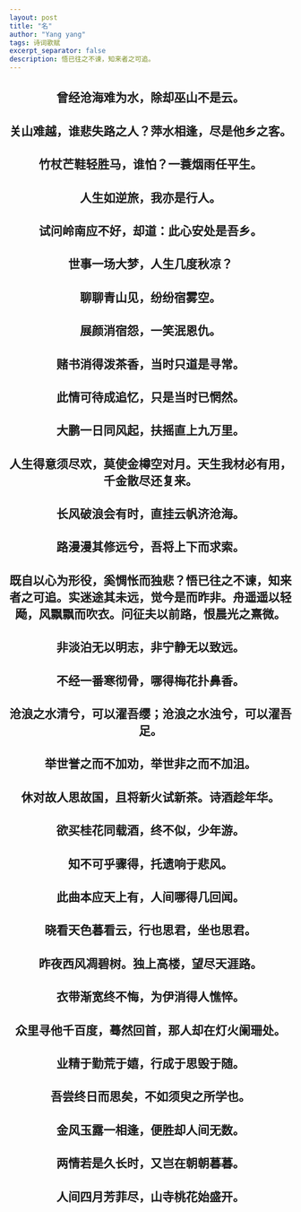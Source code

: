 ```yaml
---
layout: post
title: "名"
author: "Yang yang"
tags: 诗词歌赋
excerpt_separator: false
description: 悟已往之不谏，知来者之可追。
---
```


## <center>曾经沧海难为水，除却巫山不是云。</center>

## <center>关山难越，谁悲失路之人？萍水相逢，尽是他乡之客。</center>

## <center>竹杖芒鞋轻胜马，谁怕？一蓑烟雨任平生。</center>

## <center>人生如逆旅，我亦是行人。</center>

## <center>试问岭南应不好，却道：此心安处是吾乡。</center>

## <center>世事一场大梦，人生几度秋凉？</center>

## <center>聊聊青山见，纷纷宿雾空。</center>

## <center>展颜消宿怨，一笑泯恩仇。</center>

## <center>赌书消得泼茶香，当时只道是寻常。</center>

## <center>此情可待成追忆，只是当时已惘然。</center>

## <center>大鹏一日同风起，扶摇直上九万里。</center>

## <center>人生得意须尽欢，莫使金樽空对月。天生我材必有用，千金散尽还复来。</center>

## <center>长风破浪会有时，直挂云帆济沧海。</center>

## <center>路漫漫其修远兮，吾将上下而求索。</center>

## <center>既自以心为形役，奚惆怅而独悲？悟已往之不谏，知来者之可追。实迷途其未远，觉今是而昨非。舟遥遥以轻飏，风飘飘而吹衣。问征夫以前路，恨晨光之熹微。</center>

## <center>非淡泊无以明志，非宁静无以致远。</center>

## <center>不经一番寒彻骨，哪得梅花扑鼻香。</center>

## <center>沧浪之水清兮，可以濯吾缨；沧浪之水浊兮，可以濯吾足。</center>

## <center>举世誉之而不加劝，举世非之而不加沮。</center>

## <center>休对故人思故国，且将新火试新茶。诗酒趁年华。</center>

## <center>欲买桂花同载酒，终不似，少年游。</center>

## <center>知不可乎骤得，托遗响于悲风。</center>

## <center>此曲本应天上有，人间哪得几回闻。</center>

## <center>晓看天色暮看云，行也思君，坐也思君。</center>

## <center>昨夜西风凋碧树。独上高楼，望尽天涯路。</center>

## <center>衣带渐宽终不悔，为伊消得人憔悴。</center>

## <center>众里寻他千百度，蓦然回首，那人却在灯火阑珊处。</center>

## <center>业精于勤荒于嬉，行成于思毁于随。</center>

## <center>吾尝终日而思矣，不如须臾之所学也。</center>

## <center>金风玉露一相逢，便胜却人间无数。</center>

## <center>两情若是久长时，又岂在朝朝暮暮。</center>

## <center>人间四月芳菲尽，山寺桃花始盛开。</center>
